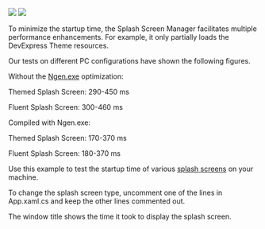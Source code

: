 <!-- default badges list -->
![](https://img.shields.io/endpoint?url=https://codecentral.devexpress.com/api/v1/VersionRange/258539385/21.1.5%2B)
[![](https://img.shields.io/badge/📖_How_to_use_DevExpress_Examples-e9f6fc?style=flat-square)](https://docs.devexpress.com/GeneralInformation/403183)
<!-- default badges end -->
To minimize the startup time, the Splash Screen Manager facilitates multiple performance enhancements. For example, it only partially loads the DevExpress Theme resources.

Our tests on different PC configurations have shown the following figures.

Without the [Ngen.exe](https://docs.devexpress.com/WPF/400286/common-concepts/performance-improvement/reducing-the-application-launch-time) optimization:

Themed Splash Screen: 290-450 ms

Fluent Splash Screen: 300-460 ms

Compiled with Ngen.exe:

Themed Splash Screen: 170-370 ms

Fluent Splash Screen: 180-370 ms

Use this example to test the startup time of various [splash screens](https://docs.devexpress.com/WPF/DevExpress.Xpf.Core.SplashScreenManager?v=20.1) on your machine.

To change the splash screen type, uncomment one of the lines in App.xaml.cs and keep the other lines commented out.

The window title shows the time it took to display the splash screen.
